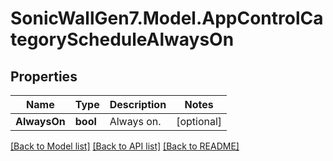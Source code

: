 # SonicWallGen7.Model.AppControlCategoryScheduleAlwaysOn

## Properties

Name | Type | Description | Notes
------------ | ------------- | ------------- | -------------
**AlwaysOn** | **bool** | Always on. | [optional] 

[[Back to Model list]](../README.md#documentation-for-models) [[Back to API list]](../README.md#documentation-for-api-endpoints) [[Back to README]](../README.md)

